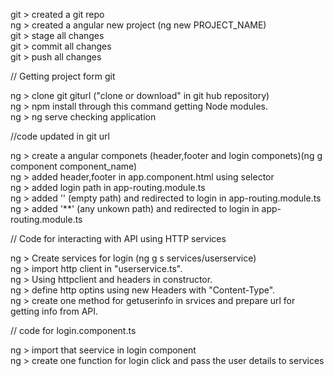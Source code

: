 git > created a git repo
<br>
ng > created a angular new project (ng new PROJECT_NAME)
<br>
git > stage all changes
<br>
git > commit all changes
<br>
git > push all changes
<br>

// Getting project form git

ng > clone git giturl ("clone or download" in git hub repository)
<br>
ng > npm install through this command getting Node modules.
<br>
ng > ng serve checking application
<br>


//code updated in git url
<br>

ng > create a angular componets (header,footer and login componets)(ng g component component_name)
<br>
ng > added header,footer in app.component.html using selector
<br>
ng > added login path in app-routing.module.ts 
<br>
ng > added '' (empty path) and redirected to login in app-routing.module.ts
<br>
ng > added '**' (any unkown path) and redirected to login in app-routing.module.ts
<br>

// Code for interacting with API using HTTP services

ng > Create services for login (ng g s services/userservice)
<br>
ng > import http client in "userservice.ts".
<br>
ng > Using httpclient and headers in constructor.
<br>
ng > define http optins using new Headers with "Content-Type".
<br>
ng > create one method for getuserinfo in srvices and prepare url for getting info from API.
<br>

// code for login.component.ts

ng > import that seervice in login component
<br>
ng > create one function for login click and pass the user details to services
<br>





